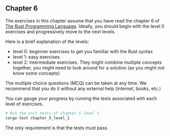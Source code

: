 ## Chapter 6

The exercises in this chapter assume that you have read the chapter 6 of [The Rust Programming Language](https://doc.rust-lang.org/book/ch06-00-enums.html).
Ideally, you should begin with the level 0 exercises and progressively move to the next levels.

Here is a brief explanation of the levels:

- level 0: beginner exercises to get you familiar with the Rust syntax
- level 1: easy exercises
- level 2: intermediate exercises. They might combine multiple concepts together, you might need to look around for a solution (as you might not know some concepts)

The multiple choice questions (MCQ) can be taken at any time. We recommend that you do it without any external help (internet, books, etc.)

You can gauge your progress by running the tests associated with each level of exercises.

```sh
# Run the unit tests of chapter 5 level 1
cargo test chapter_5_level_1
```

The only requirement is that the tests must pass.

